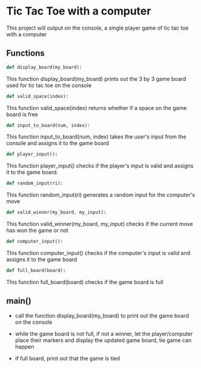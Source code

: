 # Tic Tac Toe with a computer

This project will output on the console, a single player game of tic tac toe with a computer

## Functions

```python
def display_board(my_board):
```
This function display_board(my_board) prints out the 3 by 3 game board used for tic tac toe on the console

```python
def valid_space(index):
```
This function valid_space(index) returns whether if a space on the game board is free

```python
def input_to_board(num, index):
```
This function input_to_board(num, index) takes the user's input from the console and assigns it to the game board

```python
def player_input():
```
This function player_input() checks if  the player's input is valid and assigns it to the game board. 

```python
def random_input(ri):
```
This function random_input(ri) generates a random input for the computer's move

```python
def valid_winner(my_board, my_input):
```
This function valid_winner(my_board, my_input) checks if the current move has won the game or not

```python
def computer_input():
```
This function computer_input() checks if the computer's input is valid and assigns it to the game board

```python
def full_board(board):
```
This function full_board(board) checks if the game board is full

## main()
- call the function display_board(my_board) to print out the game board on the console
- while the game board is not full, if not a winner, let the player/computer place their markers and display the updated game board, tie game can happen

- if full board, print out that the game is tied

